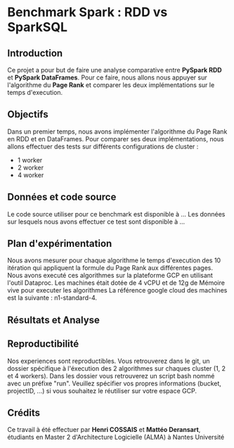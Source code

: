 # Benchmark Spark : RDD vs SparkSQL

## Introduction
Ce projet a pour but de faire une analyse comparative entre **PySpark RDD** et **PySpark DataFrames**.
Pour ce faire, nous allons nous appuyer sur l'algorithme du **Page Rank** et comparer les deux implémentations sur le temps d'execution.

## Objectifs
Dans un premier temps, nous avons implémenter l'algorithme du Page Rank en RDD et en DataFrames.
Pour comparer ses deux implémentations, nous allons effectuer des tests sur différents configurations de cluster :
- 1 worker
- 2 worker
- 4 worker

## Données et code source
Le code source utiliser pour ce benchmark est disponible à ...
Les données sur lesquels nous avons effectuer ce test sont disponible à ...

## Plan d'expérimentation
Nous avons mesurer pour chaque algorithme le temps d'execution des 10 itération qui appliquent la formule du Page Rank aux différentes pages.
Nous avons executé ces algorithmes sur la plateforme GCP en utilisant l'outil Dataproc.
Les machines était dotée de 4 vCPU et de 12g de Mémoire vive pour executer les algorithmes
La référence google cloud des machines est la suivante : n1-standard-4.

## Résultats et Analyse

## Reproductibilité
Nos experiences sont reproductibles. Vous retrouverez dans le git, un dossier spécifique à l'éxecution des 2 algorithmes sur chaques cluster (1, 2 et 4 workers).
Dans les dossier vous retrouverez un script bash nommé avec un préfixe "run".
Veuillez spécifier vos propres informations (bucket, projectID, ...) si vous souhaitez le réutiliser sur votre espace GCP.

## Crédits
Ce travail à été effectuer par **Henri COSSAIS** et **Mattéo Deransart**, étudiants en Master 2 d'Architecture Logicielle (ALMA) à Nantes Université
